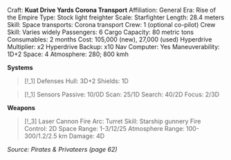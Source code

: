 Craft: **Kuat Drive Yards Corona Transport**
Affiliation: General
Era: Rise of the Empire
Type: Stock light freighter
Scale: Starfighter
Length: 28.4 meters
Skill: Space transports: Corona transport
Crew: 1 (optional co-pilot)
Crew Skill: Varies widely
Passengers: 6
Cargo Capacity: 80 metric tons
Consumables: 2 months
Cost: 105,000 (new), 27,000 (used)
Hyperdrive Multiplier: x2
Hyperdrive Backup: x10
Nav Computer: Yes
Maneuverability: 1D+2
Space: 4
Atmosphere: 280; 800 kmh

**Systems**
> [!_1] Defenses
> Hull: 3D+2
> Shields: 1D

> [!_1] Sensors
> Passive: 10/0D
> Scan: 25/1D
> Search: 40/2D
> Focus: 2/3D

**Weapons**
> [!_3] Laser Cannon
> Fire Arc: Turret
> Skill: Starship gunnery
> Fire Control: 2D
> Space Range: 1-3/12/25
> Atmosphere Range: 100-300/1.2/2.5 km
> Damage: 4D



*Source: Pirates & Privateers (page 62)*